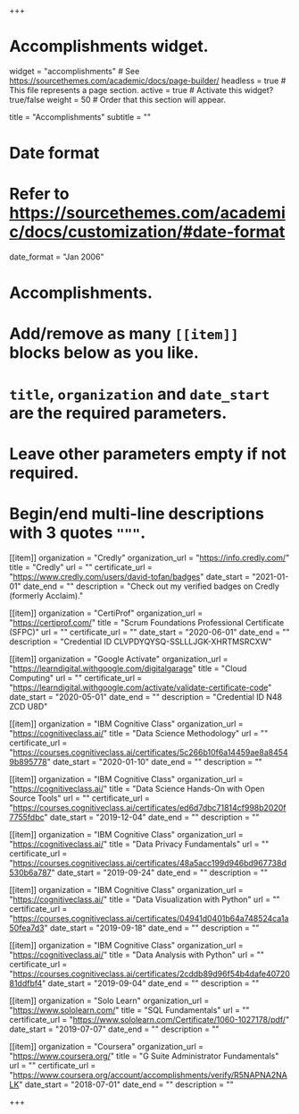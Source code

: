 +++
# Accomplishments widget.
widget = "accomplishments"  # See https://sourcethemes.com/academic/docs/page-builder/
headless = true  # This file represents a page section.
active = true  # Activate this widget? true/false
weight = 50  # Order that this section will appear.

title = "Accomplish&shy;ments"
subtitle = ""

# Date format
#   Refer to https://sourcethemes.com/academic/docs/customization/#date-format
date_format = "Jan 2006"

# Accomplishments.
#   Add/remove as many `[[item]]` blocks below as you like.
#   `title`, `organization` and `date_start` are the required parameters.
#   Leave other parameters empty if not required.
#   Begin/end multi-line descriptions with 3 quotes `"""`.

[[item]]
  organization = "Credly"
  organization_url = "https://info.credly.com/"
  title = "Credly"
  url = ""
  certificate_url = "https://www.credly.com/users/david-tofan/badges"
  date_start = "2021-01-01"
  date_end = ""
  description = "Check out my verified badges on Credly (formerly Acclaim)."

[[item]]
  organization = "CertiProf"
  organization_url = "https://certiprof.com/"
  title = "Scrum Foundations Professional Certificate (SFPC)"
  url = ""
  certificate_url = ""
  date_start = "2020-06-01"
  date_end = ""
  description = "Credential ID CLVPDYQYSQ-SSLLLJGK-XHRTMSRCXW"

[[item]]
  organization = "Google Actívate"
  organization_url = "https://learndigital.withgoogle.com/digitalgarage"
  title = "Cloud Computing"
  url = ""
  certificate_url = "https://learndigital.withgoogle.com/activate/validate-certificate-code"
  date_start = "2020-05-01"
  date_end = ""
  description = "Credential ID N48 ZCD U8D"
  
[[item]]
  organization = "IBM Cognitive Class"
  organization_url = "https://cognitiveclass.ai/"
  title = "Data Science Methodology"
  url = ""
  certificate_url = "https://courses.cognitiveclass.ai/certificates/5c266b10f6a14459ae8a84549b895778"
  date_start = "2020-01-10"
  date_end = ""
  description = ""

[[item]]
  organization = "IBM Cognitive Class"
  organization_url = "https://cognitiveclass.ai/"
  title = "Data Science Hands-On with Open Source Tools"
  url = ""
  certificate_url = "https://courses.cognitiveclass.ai/certificates/ed6d7dbc71814cf998b2020f7755fdbc"
  date_start = "2019-12-04"
  date_end = ""
  description = ""

[[item]]
  organization = "IBM Cognitive Class"
  organization_url = "https://cognitiveclass.ai/"
  title = "Data Privacy Fundamentals"
  url = ""
  certificate_url = "https://courses.cognitiveclass.ai/certificates/48a5acc199d946bd967738d530b6a787"
  date_start = "2019-09-24"
  date_end = ""
  description = ""

[[item]]
  organization = "IBM Cognitive Class"
  organization_url = "https://cognitiveclass.ai/"
  title = "Data Visualization with Python"
  url = ""
  certificate_url = "https://courses.cognitiveclass.ai/certificates/04941d0401b64a748524ca1a50fea7d3"
  date_start = "2019-09-18"
  date_end = ""
  description = ""

[[item]]
  organization = "IBM Cognitive Class"
  organization_url = "https://cognitiveclass.ai/"
  title = "Data Analysis with Python"
  url = ""
  certificate_url = "https://courses.cognitiveclass.ai/certificates/2cddb89d96f54b4dafe4072081ddfbf4"
  date_start = "2019-09-04"
  date_end = ""
  description = ""

[[item]]
  organization = "Solo Learn"
  organization_url = "https://www.sololearn.com/"
  title = "SQL Fundamentals"
  url = ""
  certificate_url = "https://www.sololearn.com/Certificate/1060-1027178/pdf/"
  date_start = "2019-07-07"
  date_end = ""
  description = ""

[[item]]
  organization = "Coursera"
  organization_url = "https://www.coursera.org/"
  title = "G Suite Administrator Fundamentals"
  url = ""
  certificate_url = "https://www.coursera.org/account/accomplishments/verify/R5NAPNA2NALK"
  date_start = "2018-07-01"
  date_end = ""
  description = ""

+++
